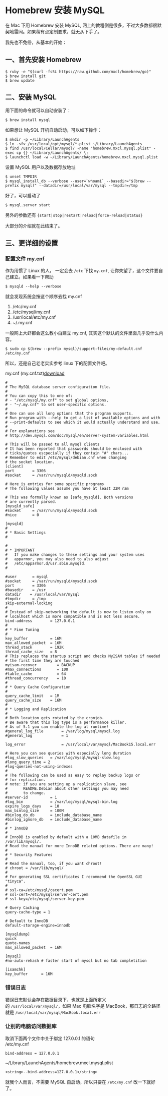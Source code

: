 # Homebrew 安装 MySQL

在 Mac 下用 Homebrew 安装 MySQL, 网上的教程倒是很多，不过大多数都很默契地雷同。如果稍有点定制要求，就无从下手了。

我先也不免俗，从基本的开始：

## 一、首先安装 Homebrew
    
    $ ruby -e "$(curl -fsSL https://raw.github.com/mxcl/homebrew/go)"
    $ brew install git
    $ brew update
    

## 二、安装 MySQL

用下面的命令就可以自动安装了：
    
    $ brew install mysql
    

如果想让 MySQL 开机自动启动，可以如下操作：
    
    $ mkdir -p ~/Library/LaunchAgents
    $ ln -sfv /usr/local/opt/mysql/*.plist ~/Library/LaunchAgents
    $ find /usr/local/Cellar/mysql/ -name "homebrew.mxcl.mysql.plist" -exec cp {} ~/Library/LaunchAgents/ \;
    $ launchctl load -w ~/Library/LaunchAgents/homebrew.mxcl.mysql.plist
    

设置 MySQL 用户以及数据存放地址
    
    $ unset TMPDIR
    $ mysql_install_db --verbose --user=`whoami` --basedir="$(brew --prefix mysql)" --datadir=/usr/local/var/mysql --tmpdir=/tmp
    

好了，可以启动了
    
    $ mysql.server start
    

另外的参数还有 `{start|stop|restart|reload|force-reload|status}`

大部分的介绍就在此结束了。

## 三、更详细的设置

### 配置文件 my.cnf

作为用惯了 Linux 的人， 一定会去 `/etc` 下找 `my.cnf`, 让你失望了，这个文件要自己建立。如果看一下帮助
    
    $ mysqld --help --verbose
    

就会发现系统会按这个顺序去找 my.cnf

  1. /etc/my.cnf
  2. /etc/mysql/my.cnf
  3. /usr/local/etc/my.cnf
  4. ~/.my.cnf

一般网上大虾都会这么教小白建立 my.cnf, 其实这个默认的文件里面几乎没什么内容。
    
    $ sudo cp $(brew --prefix mysql)/support-files/my-default.cnf /etc/my.cnf
    

所以，还是自己老老实实参考 linux 下的配置文件吧。

my.cnf (my.cnf.txt)[download](http://blog.neten.de/attachment/code/mysql/my.cnf.txt)
    
    #
    # The MySQL database server configuration file.
    #
    # You can copy this to one of:
    # - "/etc/mysql/my.cnf" to set global options,
    # - "~/.my.cnf" to set user-specific options.
    #
    # One can use all long options that the program supports.
    # Run program with --help to get a list of available options and with
    # --print-defaults to see which it would actually understand and use.
    #
    # For explanations see
    # http://dev.mysql.com/doc/mysql/en/server-system-variables.html
    
    # This will be passed to all mysql clients
    # It has been reported that passwords should be enclosed with 
    # ticks/quotes escpecially if they contain "#" chars...
    # Remember to edit /etc/mysql/debian.cnf when changing 
    # the socket location.
    [client]
    port        = 3306
    #socket     = /var/run/mysqld/mysqld.sock
    
    # Here is entries for some specific programs
    # The following values assume you have at least 32M ram
    
    # This was formally known as [safe_mysqld]. Both versions 
    # are currently parsed.
    [mysqld_safe]
    #socket     = /var/run/mysqld/mysqld.sock
    #nice       = 0
    
    [mysqld]
    #
    # * Basic Settings
    #
    
    #
    # * IMPORTANT
    #   If you make changes to these settings and your system uses 
    #   apparmor, you may also need to also adjust 
    #   /etc/apparmor.d/usr.sbin.mysqld.
    #
    
    #user       = mysql
    #socket     = /var/run/mysqld/mysqld.sock
    port        = 3306
    #basedir    = /usr
    datadir    = /usr/local/var/mysql
    #tmpdir     = /tmp
    skip-external-locking
    #
    # Instead of skip-networking the default is now to listen only on
    # localhost which is more compatible and is not less secure.
    bind-address        = 127.0.0.1
    #
    # * Fine Tuning
    #
    key_buffer          = 16M
    max_allowed_packet  = 16M
    thread_stack        = 192K
    thread_cache_size   = 8
    # This replaces the startup script and checks MyISAM tables if needed
    # the first time they are touched
    myisam-recover         = BACKUP
    #max_connections       = 100
    #table_cache           = 64
    #thread_concurrency    = 10
    #
    # * Query Cache Configuration
    #
    query_cache_limit   = 1M
    query_cache_size    = 16M
    #
    # * Logging and Replication
    #
    # Both location gets rotated by the cronjob.
    # Be aware that this log type is a performance killer.
    # As of 5.1 you can enable the log at runtime!
    #general_log_file        = /var/log/mysql/mysql.log
    #general_log             = 1
    
    log_error                = /usr/local/var/mysql/MacBook15.local.err
    
    # Here you can see queries with especially long duration
    #log_slow_queries   = /var/log/mysql/mysql-slow.log
    #long_query_time = 2
    #log-queries-not-using-indexes
    #
    # The following can be used as easy to replay backup logs or 
    # for replication.
    # note: if you are setting up a replication slave, see 
    #       README.Debian about other settings you may need 
    #       to change.
    #server-id          = 1
    #log_bin            = /var/log/mysql/mysql-bin.log
    expire_logs_days    = 10
    max_binlog_size     = 100M
    #binlog_do_db       = include_database_name
    #binlog_ignore_db   = include_database_name
    #
    # * InnoDB
    #
    # InnoDB is enabled by default with a 10MB datafile in /var/lib/mysql/.
    # Read the manual for more InnoDB related options. There are many!
    #
    # * Security Features
    #
    # Read the manual, too, if you want chroot!
    # chroot = /var/lib/mysql/
    #
    # For generating SSL certificates I recommend the OpenSSL GUI "tinyca".
    #
    # ssl-ca=/etc/mysql/cacert.pem
    # ssl-cert=/etc/mysql/server-cert.pem
    # ssl-key=/etc/mysql/server-key.pem
    
    # Query Caching
    query-cache-type = 1
    
    # Default to InnoDB
    default-storage-engine=innodb
    
    [mysqldump]
    quick
    quote-names
    max_allowed_packet  = 16M
    
    [mysql]
    #no-auto-rehash # faster start of mysql but no tab completition
    
    [isamchk]
    key_buffer      = 16M
    

### 错误日志

错误日志默认会存在数据目录下，也就是上面所定义的 `/usr/local/var/mysql/`，如果 Mac 电脑名字是 MacBook，那日志的全路径就是 `/usr/local/var/mysql/MacBook.local.err`

### 让别的电脑访问数据库

取消下面两个文件中关于绑定 127.0.0.1 的语句  
/etc/my.cnf
    
    bind-address = 127.0.0.1
    

~/Library/LaunchAgents/homebrew.mxcl.mysql.plist
    
    <string>--bind-address=127.0.0.1</string>
    

就我个人而言，不需要 MySQL 自启动，所以只要在 `/etc/my.cnf` 改一下就好了。